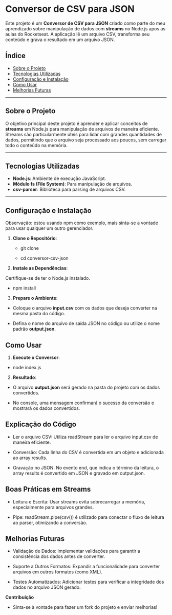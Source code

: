 # Conversor de CSV para JSON

Este projeto é um **Conversor de CSV para JSON** criado como parte do meu aprendizado sobre manipulação de dados com **streams** no Node.js apos as aulas do Rocketseat. A aplicação lê um arquivo CSV, transforma seu conteúdo e grava o resultado em um arquivo JSON.

## Índice

- [Sobre o Projeto](#sobre-o-projeto)
- [Tecnologias Utilizadas](#tecnologias-utilizadas)
- [Configuração e Instalação](#configuração-e-instalação)
- [Como Usar](#como-usar)
- [Melhorias Futuras](#melhorias-futuras)

---

## Sobre o Projeto

O objetivo principal deste projeto é aprender e aplicar conceitos de **streams** em Node.js para manipulação de arquivos de maneira eficiente. Streams são particularmente úteis para lidar com grandes quantidades de dados, permitindo que o arquivo seja processado aos poucos, sem carregar todo o conteúdo na memória.

---

## Tecnologias Utilizadas

- **Node.js**: Ambiente de execução JavaScript.
- **Módulo fs (File System)**: Para manipulação de arquivos.
- **csv-parser**: Biblioteca para parsing de arquivos CSV.

---

## Configuração e Instalação
Observação: estou usando npm como exemplo, mais sinta-se a vontade para usar qualquer um outro gerenciador.

1. **Clone o Repositório**:

   * git clone 
   
   * cd conversor-csv-json
   
3. **Instale as Dependências**:

  Certifique-se de ter o Node.js instalado.
  
  * npm install

3. **Prepare o Ambiente**:

  * Coloque o arquivo **input.csv** com os dados que deseja converter na mesma pasta do código.
    
  * Defina o nome do arquivo de saída JSON no código ou utilize o nome padrão **output.json**.


## Como Usar

1. **Execute o Conversor**:
   
  * node index.js
   
2. **Resultado**:
   
  * O arquivo **output.json** será gerado na pasta do projeto com os dados convertidos.
    
  * No console, uma mensagem confirmará o sucesso da conversão e mostrará os dados convertidos.

## Explicação do Código

  * Ler o arquivo CSV: Utiliza readStream para ler o arquivo input.csv de maneira eficiente.
    
  * Conversão: Cada linha do CSV é convertida em um objeto e adicionada ao array results.
    
  * Gravação no JSON: No evento end, que indica o término da leitura, o array results é convertido em JSON e gravado em output.json.

## Boas Práticas em Streams

  * Leitura e Escrita: Usar streams evita sobrecarregar a memória, especialmente para arquivos grandes.
    
  * Pipe: readStream.pipe(csv()) é utilizado para conectar o fluxo de leitura ao parser, otimizando a conversão.

## Melhorias Futuras

  * Validação de Dados: Implementar validações para garantir a consistência dos dados antes de converter.
    
  * Suporte a Outros Formatos: Expandir a funcionalidade para converter arquivos em outros formatos (como XML).
    
  * Testes Automatizados: Adicionar testes para verificar a integridade dos dados no arquivo JSON gerado.




**Contribuição**
* Sinta-se à vontade para fazer um fork do projeto e enviar  melhorias!
